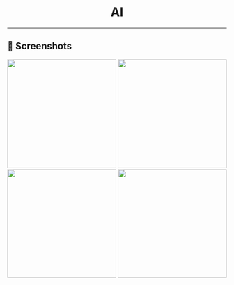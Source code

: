 <div align="center">


# **AI**
---
</div>

## 📲 Screenshots

<img src = "https://github.com/BhargavsinhBarad/AI_clone/assets/118417960/417bb73f-0e0d-4cb9-96b7-8e856bb67512" width = "250px">
<img src = "https://github.com/BhargavsinhBarad/AI_clone/assets/118417960/7c0e2b4e-b884-43de-b594-c9cf168db071" width = "250px">
<img src = "https://github.com/BhargavsinhBarad/AI_clone/assets/118417960/c6e646a0-0841-4179-a5e5-f0a010f1e92a" width = "250px">
<img src = "https://github.com/BhargavsinhBarad/AI_clone/assets/118417960/3472e933-180a-43e6-b4bd-293d354ba7a8" width = "250px">
